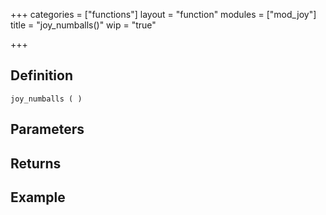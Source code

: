 +++
categories = ["functions"]
layout = "function"
modules = ["mod_joy"]
title = "joy_numballs()"
wip = "true"

+++

## Definition

    joy_numballs ( )

## Parameters

## Returns

## Example

```
```

